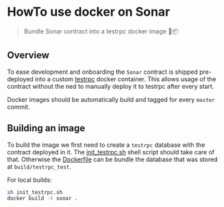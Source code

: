 # HowTo use docker on Sonar

> Bundle Sonar contract into a testrpc docker image 🐳📦

## Overview

To ease development and onboarding the `Sonar` contract is shipped pre-deployed into a custom [testrpc](https://github.com/ethereumjs/testrpc) docker container. This allows usage of the contract without the ned to manually deploy it to testrpc after every start.

Docker images should be automatically build and tagged for every `master` commit.

## Building an image

To build the image we first need to create a `testrpc` database with the contract deployed in it. The [init_testrpc.sh](init_testrpc.sh) shell script should take care of that. Otherwise the [Dockerfile](Dockerfile) can be bundle the database that was stored at `build/testrpc_test`.

For local builds:

```sh
sh init_testrpc.sh
docker build -t sonar .
```
